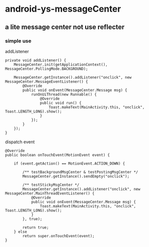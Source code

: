 # android-ys-messageCenter


## a lite message center not use reflecter


### simple use

addListener

    private void addListener() {
        MessageCenter.init(getApplicationContext(), MessageCenter.PollingMode.BACKGROUND);

        MessageCenter.getInstance().addListener("onclick", new MessageCenter.MessageEventListener() {
            @Override
            public void onEvent(MessageCenter.Message msg) {
                runOnUiThread(new Runnable() {
                    @Override
                    public void run() {
                        Toast.makeText(MainActivity.this, "onclick", Toast.LENGTH_LONG).show();
                    }
                });
            }
        });
    }

dispatch event

    @Override
    public boolean onTouchEvent(MotionEvent event) {

        if (event.getAction() == MotionEvent.ACTION_DOWN) {

            /** testBackgroundMsgCenter & testPostingMsgCenter */
            MessageCenter.getInstance().sendEmpty("onclick");

            /** testStickyMsgCenter */
            MessageCenter.getInstance().addListener("onclick", new MessageCenter.MainThreadEventListener() {
                @Override
                public void onEvent(MessageCenter.Message msg) {
                    Toast.makeText(MainActivity.this, "onclick", Toast.LENGTH_LONG).show();
                }
            }, true);

            return true;
        } else
            return super.onTouchEvent(event);
    }



